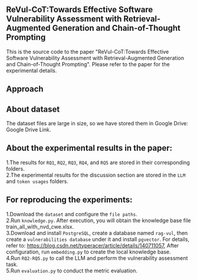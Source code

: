 ## ReVul-CoT:Towards Effective Software Vulnerability Assessment with Retrieval-Augmented Generation and Chain-of-Thought Prompting

This is the source code to the paper "ReVul-CoT:Towards Effective Software Vulnerability Assessment with Retrieval-Augmented Generation and Chain-of-Thought Prompting". Please refer to the paper for the experimental details.

## Approach

## About dataset 

The dataset files are large in size, so we have stored them in Google Drive: Google Drive Link.


## About the experimental results in the paper:

1.The results for `RQ1`, `RQ2`, `RQ3`, `RQ4`, and `RQ5` are stored in their corresponding folders.  
2.The experimental results for the discussion section are stored in the `LLM` and `token usages` folders.  

## For reproducing the experiments:

1.Download the `dataset` and configure the `file paths`.  
2.Run `knowledge.py`. After execution, you will obtain the knowledge base file train_all_with_nvd_cwe.xlsx.  
3.Download and install `PostgreSQL`, create a database named `rag-vul`, then create a `vulnerabilities database` under it and install `pgvector`. For details, refer to: https://blog.csdn.net/typeracer/article/details/140711057, After configuration, run `embedding.py` to create the local knowledge base.  
4.Run `RQ2-RQ5.py` to call the LLM and perform the vulnerability assessment task.  
5.Run `evaluation.py` to conduct the metric evaluation.  


